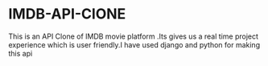 # IMDB-API-ClONE
This is an API Clone of IMDB movie platform .Its gives us a real time project experience which is user friendly.I have used django and python for making this api  
